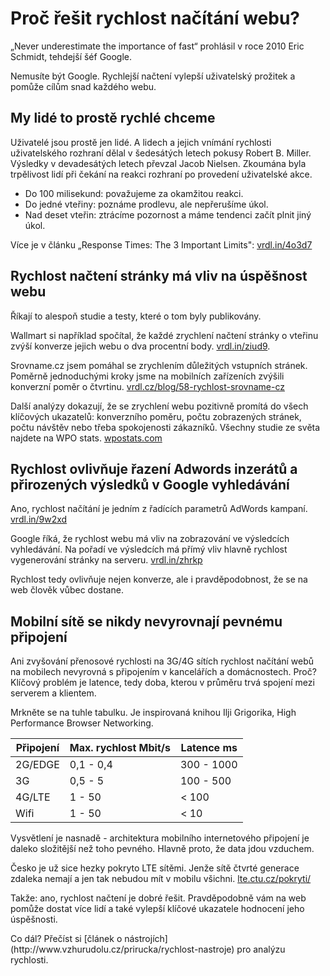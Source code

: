 # Proč řešit rychlost načítání webu?

„Never underestimate the importance of fast“ prohlásil v roce 2010 Eric Schmidt, tehdejší šéf Google.

Nemusíte být Google. Rychlejší načtení vylepší uživatelský prožitek a pomůže cílům snad každého webu.

## My lidé to prostě rychlé chceme

Uživatelé jsou prostě jen lidé. A lidech a jejich vnímání rychlosti uživatelského rozhraní dělal v šedesátých letech pokusy Robert B. Miller. Výsledky v devadesátých letech převzal Jacob Nielsen. Zkoumána byla trpělivost lidí při čekání na reakci rozhraní po provedení uživatelské akce.

* Do 100 milisekund: považujeme za okamžitou reakci.
* Do jedné vteřiny: poznáme prodlevu, ale nepřerušíme úkol.
* Nad deset vteřin: ztrácíme pozornost a máme tendenci začít plnit jiný úkol.

Více je v článku „Response Times: The 3 Important Limits": [vrdl.in/4o3d7](https://www.nngroup.com/articles/response-times-3-important-limits/)

## Rychlost načtení stránky má vliv na úspěšnost webu

Říkají to alespoň studie a testy, které o tom byly publikovány.

Wallmart si například spočítal, že každé zrychlení načtení stránky o vteřinu  zvýší konverze jejich webu o dva procentní body. [vrdl.in/ziud9](http://www.slideshare.net/devonauerswald/walmart-pagespeedslide/46).

Srovname.cz jsem pomáhal se zrychlením důležitých vstupních stránek. Poměrně jednoduchými kroky jsme na mobilních zařízeních zvýšili konverzní poměr o čtvrtinu. [vrdl.cz/blog/58-rychlost-srovname-cz](http://www.vzhurudolu.cz/blog/58-rychlost-srovname-cz)

Další analýzy dokazují, že se zrychlení webu pozitivně promítá do všech klíčových ukazatelů: konverzního poměru, počtu zobrazených stránek, počtu návštěv nebo třeba spokojenosti zákazníků. Všechny studie ze světa najdete na WPO stats. [wpostats.com](https://wpostats.com/)

## Rychlost ovlivňuje řazení Adwords inzerátů a přirozených výsledků v Google vyhledávání

Ano, rychlost načítání je jedním z řadících parametrů AdWords kampaní. [vrdl.in/9w2xd](http://adwords.blogspot.cz/2008/06/landing-page-load-time-now-affects.html)

Google říká, že rychlost webu má vliv na zobrazování ve výsledcích vyhledávání. Na pořadí ve výsledcích má přímý vliv hlavně rychlost vygenerování stránky na serveru. [vrdl.in/zhrkp](https://moz.com/blog/how-website-speed-actually-impacts-search-ranking)

Rychlost tedy ovlivňuje nejen konverze, ale i pravděpodobnost, že se na web člověk vůbec dostane. 

## Mobilní sítě se nikdy nevyrovnají pevnému připojení

Ani zvyšování přenosové rychlosti na 3G/4G sítích rychlost načítání webů na mobilech nevyrovná s připojením v kancelářích a domácnostech. Proč? Klíčový problém je latence, tedy doba, kterou v průměru trvá spojení mezi serverem a klientem.

Mrkněte se na tuhle tabulku. Je inspirovaná knihou Ilji Grigorika, High Performance Browser Networking.

Připojení | Max. rychlost Mbit/s |  Latence ms
------------ | ------------------------ | --------------
2G/EDGE  |  0,1 - 0,4  |  300 - 1000
3G  |   0,5 - 5  |  100 - 500
4G/LTE  |   1 - 50  |   < 100
Wifi  |   1 - 50  |   < 10

Vysvětlení je nasnadě - architektura mobilního internetového připojení je daleko složitější než toho pevného. Hlavně proto, že data jdou vzduchem. 

Česko je už sice hezky pokryto LTE sítěmi. Jenže sítě čtvrté generace zdaleka nemají a jen tak nebudou mít v mobilu všichni. [lte.ctu.cz/pokryti/](http://lte.ctu.cz/pokryti/)

Takže: ano, rychlost načtení je dobré řešit. Pravděpodobně vám na web pomůže dostat více lidí a také vylepší klíčové ukazatele hodnocení jeho úspěšnosti. 

<p class="web-only" markdown="1">
Co dál? Přečíst si [článek o nástrojích](http://www.vzhurudolu.cz/prirucka/rychlost-nastroje) pro analýzu rychlosti.
</p>
